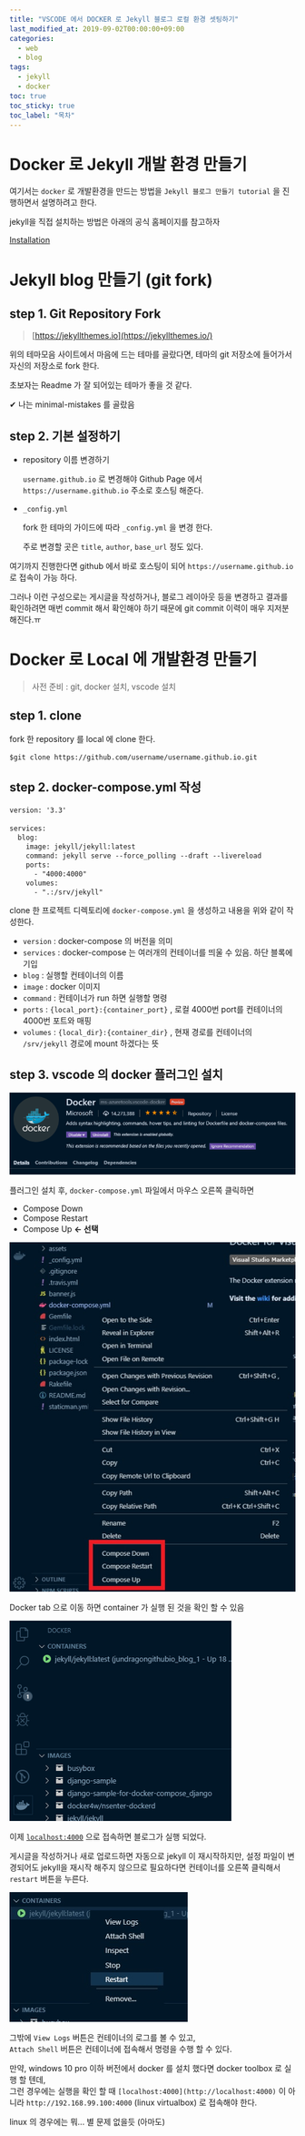 ```yaml
---
title: "VSCODE 에서 DOCKER 로 Jekyll 블로그 로컬 환경 셋팅하기"
last_modified_at: 2019-09-02T00:00:00+09:00
categories:
  - web
  - blog
tags:
  - jekyll
  - docker
toc: true
toc_sticky: true
toc_label: "목차"
---
```

# Docker 로 Jekyll 개발 환경 만들기
여기서는 `docker` 로 개발환경을 만드는 방법을 `Jekyll 블로그 만들기 tutorial` 을 진행하면서 설명하려고 한다.

jekyll을 직접 설치하는 방법은 아래의 공식 홈페이지를 참고하자

[Installation](https://jekyllrb.com/docs/installation)

# Jekyll blog 만들기 (git fork)

## step 1. Git Repository Fork

> [https://jekyllthemes.io](https://jekyllthemes.io/)

위의 테마모음 사이트에서 마음에 드는 테마를 골랐다면, 테마의 git 저장소에 들어가서 자신의 저장소로 fork 한다.

초보자는 Readme 가 잘 되어있는 테마가 좋을 것 같다.

✔ 나는 minimal-mistakes 를 골랐음

## step 2. 기본 설정하기

- repository 이름 변경하기

    `username.github.io` 로 변경해야 Github Page 에서 `https://username.github.io` 주소로 호스팅 해준다.

- `_config.yml`

    fork 한 테마의 가이드에 따라 `_config.yml` 을 변경 한다.

    주로 변경할 곳은 `title`, `author`, `base_url` 정도 있다.

여기까지 진행한다면 github 에서 바로 호스팅이 되어 `https://username.github.io` 로 접속이 가능 하다.

그러나 이런 구성으로는 게시글을 작성하거나, 블로그 레이아웃 등을 변경하고 결과를 확인하려면 매번 commit 해서 확인해야 하기 때문에 git commit 이력이 매우 지저분해진다.ㅠ

# Docker 로 Local 에 개발환경 만들기
> 사전 준비 : git, docker 설치, vscode 설치

## step 1. clone

fork 한 repository 를 local 에 clone 한다.

    $git clone https://github.com/username/username.github.io.git

## step 2. docker-compose.yml 작성

    version: '3.3'
    
    services:
      blog:
        image: jekyll/jekyll:latest
        command: jekyll serve --force_polling --draft --livereload
        ports:
          - "4000:4000"
        volumes:
          - ".:/srv/jekyll"

clone 한 프로젝트 디렉토리에 `docker-compose.yml` 을 생성하고 내용을 위와 같이 작성한다.

- `version`  : docker-compose 의 버전을 의미
- `services` : docker-compose 는 여러개의 컨테이너를 띄울 수 있음. 하단 블록에 기입
- `blog` : 실행할 컨테이너의 이름
- `image` : docker 이미지
- `command` : 컨테이너가 run 하면 실행할 명령
- `ports` : `{local_port}:{container_port}` , 로컬 4000번 port를 컨테이너의 4000번 포트와 매핑
- `volumes` : `{local_dir}:{container_dir}` , 현재 경로를 컨테이너의 `/srv/jekyll` 경로에 mount 하겠다는 뜻

## step 3. vscode 의 docker 플러그인 설치

![vscode-docker-plugin.jpg](/assets/images/posts/2019-09-02/vscode-docker-plugin.jpg)

플러그인 설치 후, `docker-compose.yml` 파일에서 마우스 오른쪽 클릭하면

- Compose Down
- Compose Restart
- Compose Up **← 선택**

![vscode-docker.jpg](/assets/images/posts/2019-09-02/vscode-docker.jpg)

Docker tab 으로 이동 하면 container 가 실행 된 것을 확인 할 수 있음

![vscode-docker-container.jpg](/assets/images/posts/2019-09-02/vscode-docker-container.jpg)

이제 [`localhost:4000`](http://localhost:4000) 으로 접속하면 블로그가 실행 되었다.

게시글을 작성하거나 새로 업로드하면 자동으로 jekyll 이 재시작하지만, 설정 파일이 변경되어도 jekyll을 재시작 해주지 않으므로 필요하다면 컨테이너를 오른쪽 클릭해서 `restart` 버튼을 누른다.

![vscode-docker-restart.jpg](/assets/images/posts/2019-09-02/vscode-docker-restart.jpg)

그밖에 `View Logs` 버튼은 컨테이너의 로그를 볼 수 있고,  
`Attach Shell` 버튼은 컨테이너에 접속해서 명령을 수행 할 수 있다.

만약, windows 10 pro 이하 버전에서 docker 를 설치 했다면 docker toolbox 로 실행 할 텐데,  
그런 경우에는 실행을 확인 할 때 `[localhost:4000](http://localhost:4000)` 이 아니라 `http://192.168.99.100:4000` (linux virtualbox) 로 접속해야 한다.

linux 의 경우에는 뭐... 별 문제 없을듯 (아마도)